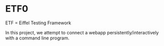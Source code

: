 # ETF0

ETF = Eiffel Testing Framework

In this project, we attempt to connect a webapp persistently/interactively with a command line program.
